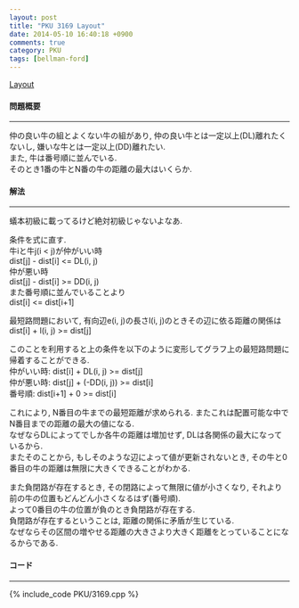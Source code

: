 ```yaml
---
layout: post
title: "PKU 3169 Layout"
date: 2014-05-10 16:40:18 +0900
comments: true
category: PKU
tags: [bellman-ford]
---
```


[Layout](http://poj.org/problem?id=3169)

#### 問題概要

****

仲の良い牛の組とよくない牛の組があり, 仲の良い牛とは一定以上(DL)離れたくないし, 嫌いな牛とは一定以上(DD)離れたい.<br>
また, 牛は番号順に並んでいる.<br>
そのとき1番の牛とN番の牛の距離の最大はいくらか.


#### 解法

****

蟻本初級に載ってるけど絶対初級じゃないよなあ.  
  
条件を式に直す.<br>
牛iと牛j(i < j)が仲がいい時<br>
dist[j] - dist[i] <= DL(i, j)<br>
仲が悪い時<br>
dist[j] - dist[i] >= DD(i, j)<br>
また番号順に並んでいることより<br>
dist[i] <= dist[i+1]<br>

最短路問題において, 有向辺e(i, j)の長さl(i, j)のときその辺に依る距離の関係は<br>
dist[i] + l(i, j) >= dist[j]<br>

このことを利用すると上の条件を以下のように変形してグラフ上の最短路問題に帰着することができる.<br>
仲がいい時: dist[i] + DL(i, j) >= dist[j]<br>
仲が悪い時: dist[j] + (-DD(i, j)) >= dist[i]<br>
番号順: dist[i+1] + 0 >= dist[i]<br>

これにより, N番目の牛までの最短距離が求められる. またこれは配置可能な中でN番目までの距離の最大の値になる.<br>
なぜならDLによってでしか各牛の距離は増加せず, DLは各関係の最大になっているから.<br>
またそのことから, もしそのような辺によって値が更新されないとき, その牛と0番目の牛の距離は無限に大きくできることがわかる.<br>

また負閉路が存在するとき, その閉路によって無限に値が小さくなり, それより前の牛の位置もどんどん小さくなるはず(番号順).<br>
よって0番目の牛の位置が負のとき負閉路が存在する.<br>
負閉路が存在するということは, 距離の関係に矛盾が生じている.<br>
なぜならその区間の増やせる距離の大きさより大きく距離をとっていることになるからである.<br>


#### コード

****

{% include_code PKU/3169.cpp %}

